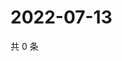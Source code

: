 # 2022-07-13

共 0 条

<!-- BEGIN WEIBO -->
<!-- 最后更新时间 Wed Jul 13 2022 03:12:39 GMT+0800 (China Standard Time) -->

<!-- END WEIBO -->
